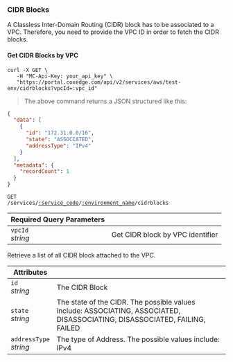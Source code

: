 ### CIDR Blocks

A Classless Inter-Domain Routing (CIDR) block has to be associated to a VPC. Therefore, you need to provide the VPC ID in order to fetch the CIDR blocks.

<!-------------------- LIST CIDR BLOCKS BY VPC -------------------->

#### Get CIDR Blocks by VPC

```shell
curl -X GET \
   -H "MC-Api-Key: your_api_key" \
   "https://portal.coxedge.com/api/v2/services/aws/test-env/cidrblocks?vpcId=:vpc_id"
```

> The above command returns a JSON structured like this:

```json
{
  "data": [
    {
      "id": "172.31.0.0/16",
      "state": "ASSOCIATED",
      "addressType": "IPv4"
    }
  ],
  "metadata": {
    "recordCount": 1
  }
}
```

<code>GET /services/<a href="#administration-service-connections">:service_code</a>/<a href="#administration-environments">:environment_name</a>/cidrblocks</code>

| Required Query Parameters | &nbsp;                           |
| ------------------------- | -------------------------------- |
| `vpcId`<br/>_string_      | Get CIDR block by VPC identifier |

Retrieve a list of all CIDR block attached to the VPC.

| Attributes                 | &nbsp;                                                                                                                      |
| -------------------------- | --------------------------------------------------------------------------------------------------------------------------- |
| `id`<br/>_string_          | The CIDR Block                                                                                                              |
| `state`<br/>_string_       | The state of the CIDR. The possible values include: ASSOCIATING, ASSOCIATED, DISASSOCIATING, DISASSOCIATED, FAILING, FAILED |
| `addressType`<br/>_string_ | The type of Address. The possible values include: IPv4                                                                      |
